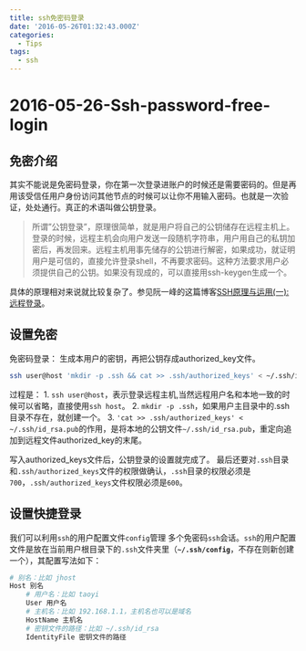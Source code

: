 ```yaml
---
title: ssh免密码登录
date: '2016-05-26T01:32:43.000Z'
categories:
  - Tips
tags:
  - ssh
---
```


# 2016-05-26-Ssh-password-free-login

## 免密介绍

其实不能说是免密码登录，你在第一次登录进账户的时候还是需要密码的。但是再用该受信任用户身份访问其他节点的时候可以让你不用输入密码。也就是一次验证，处处通行。真正的术语叫做公钥登录。

> 所谓”公钥登录”，原理很简单，就是用户将自己的公钥储存在远程主机上。登录的时候，远程主机会向用户发送一段随机字符串，用户用自己的私钥加密后，再发回来。远程主机用事先储存的公钥进行解密，如果成功，就证明用户是可信的，直接允许登录shell，不再要求密码。这种方法要求用户必须提供自己的公钥。如果没有现成的，可以直接用ssh-keygen生成一个。

具体的原理相对来说就比较复杂了。参见阮一峰的这篇博客[SSH原理与运用\(一\):远程登录](http://www.ruanyifeng.com/blog/2011/12/ssh_remote_login.html)。

## 设置免密

免密码登录： 生成本用户的密钥，再把公钥存成authorized\_key文件。

```bash
ssh user@host 'mkdir -p .ssh && cat >> .ssh/authorized_keys' < ~/.ssh/id_rsa.pub
```

过程是： 1. `ssh user@host`，表示登录远程主机,当然远程用户名和本地一致的时候可以省略，直接使用`ssh host`。 2. `mkdir -p .ssh`，如果用户主目录中的.ssh目录不存在，就创建一个。 3. `'cat >> .ssh/authorized_keys' < ~/.ssh/id_rsa.pub`的作用，是将本地的公钥文件`~/.ssh/id_rsa.pub`，重定向追加到远程文件authorized\_key的末尾。

写入authorized\_keys文件后，公钥登录的设置就完成了。 最后还要对`.ssh`目录和`.ssh/authorized_keys`文件的权限做确认，`.ssh`目录的权限必须是`700`，`.ssh/authorized_keys`文件权限必须是`600`。

## 设置快捷登录

我们可以利用`ssh`的用户配置文件`config`管理 多个免密码`ssh`会话。`ssh`的用户配置文件是放在当前用户根目录下的`.ssh`文件夹里（**`~/.ssh/config`**，不存在则新创建一个），其配置写法如下：

```bash
# 别名：比如 jhost
Host 别名
    # 用户名：比如 taoyi
    User 用户名
    # 主机名：比如 192.168.1.1，主机名也可以是域名
    HostName 主机名
    # 密钥文件的路径：比如 ~/.ssh/id_rsa
    IdentityFile 密钥文件的路径
```

